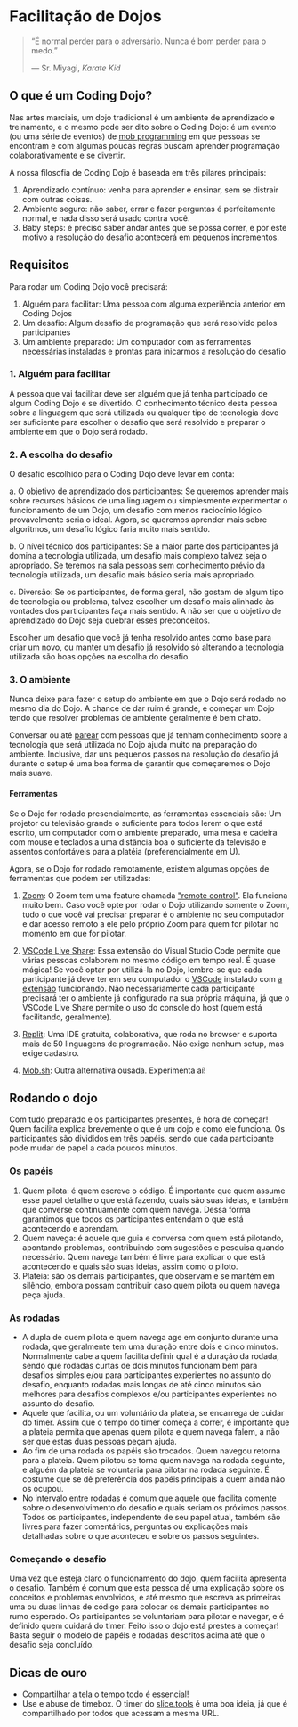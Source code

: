 # Facilitação de Dojos

> “É normal perder para o adversário. Nunca é bom perder para o medo.”
> 
> ― Sr. Miyagi, *Karate Kid*

## O que é um Coding Dojo?

Nas artes marciais, um dojo tradicional é um ambiente de aprendizado e treinamento, e o mesmo pode ser dito sobre o Coding Dojo: é um evento (ou uma série de eventos) de [mob programming](https://www.agilealliance.org/resources/experience-reports/mob-programming-agile2014) em que pessoas se encontram e com algumas poucas regras buscam aprender programação colaborativamente e se divertir.

A nossa filosofia de Coding Dojo é baseada em três pilares principais:

1. Aprendizado contínuo: venha para aprender e ensinar, sem se distrair com outras coisas.
2. Ambiente seguro: não saber, errar e fazer perguntas é perfeitamente normal, e nada disso será usado contra você.
3. Baby steps: é preciso saber andar antes que se possa correr, e por este motivo a resolução do desafio acontecerá em pequenos incrementos.

## Requisitos

Para rodar um Coding Dojo você precisará:

1. Alguém para facilitar: Uma pessoa com alguma experiência anterior em Coding Dojos
2. Um desafio: Algum desafio de programação que será resolvido pelos participantes
3. Um ambiente preparado: Um computador com as ferramentas necessárias instaladas e prontas para inicarmos a resolução do desafio

### 1. Alguém para facilitar

A pessoa que vai facilitar deve ser alguém que já tenha participado de algum Coding Dojo e se divertido. O conhecimento técnico desta pessoa sobre a linguagem que será utilizada ou qualquer tipo de tecnologia deve ser suficiente para escolher o desafio que será resolvido e preparar o ambiente em que o Dojo será rodado.

### 2. A escolha do desafio

O desafio escolhido para o Coding Dojo deve levar em conta:

a. O objetivo de aprendizado dos participantes: Se queremos aprender mais sobre recursos básicos de uma linguagem ou simplesmente experimentar o funcionamento de um Dojo, um desafio com menos raciocínio lógico provavelmente seria o ideal. Agora, se queremos aprender mais sobre algoritmos, um desafio lógico faria muito mais sentido.

b. O nível técnico dos participantes: Se a maior parte dos participantes já domina a tecnologia utilizada, um desafio mais complexo talvez seja o apropriado. Se teremos na sala pessoas sem conhecimento prévio da tecnologia utilizada, um desafio mais básico seria mais apropriado.

c. Diversão: Se os participantes, de forma geral, não gostam de algum tipo de tecnologia ou problema, talvez escolher um desafio mais alinhado às vontades dos participantes faça mais sentido. A não ser que o objetivo de aprendizado do Dojo seja quebrar esses preconceitos.

Escolher um desafio que você já tenha resolvido antes como base para criar um novo, ou manter um desafio já resolvido só alterando a tecnologia utilizada são boas opções na escolha do desafio.

### 3. O ambiente

Nunca deixe para fazer o setup do ambiente em que o Dojo será rodado no mesmo dia do Dojo. A chance de dar ruim é grande, e começar um Dojo tendo que resolver problemas de ambiente geralmente é bem chato.

Conversar ou até [parear](https://martinfowler.com/articles/on-pair-programming.html) com pessoas que já tenham conhecimento sobre a tecnologia que será utilizada no Dojo ajuda muito na preparação do ambiente. Inclusive, dar uns pequenos passos na resolução do desafio já durante o setup é uma boa forma de garantir que começaremos o Dojo mais suave. 

#### Ferramentas

Se o Dojo for rodado presencialmente, as ferramentas essenciais são: Um projetor ou televisão grande o suficiente para todos lerem o que está escrito, um computador com o ambiente preparado, uma mesa e cadeira com mouse e teclados a uma distância boa o suficiente da televisão e assentos confortáveis para a platéia (preferencialmente em U).

Agora, se o Dojo for rodado remotamente, existem algumas opções de ferramentas que podem ser utilizadas:

1. [Zoom](https://zoom.us): O Zoom tem uma feature chamada ["remote control"](https://support.zoom.us/hc/en-us/articles/201362673-Requesting-or-giving-remote-control). Ela funciona muito bem. Caso você opte por rodar o Dojo utilizando somente o Zoom, tudo o que você vai precisar preparar é o ambiente no seu computador e dar acesso remoto a ele pelo próprio Zoom para quem for pilotar no momento em que for pilotar.

2. [VSCode Live Share](https://code.visualstudio.com/learn/collaboration/live-share): Essa extensão do Visual Studio Code permite que várias pessoas colaborem no mesmo código em tempo real. É quase mágica! Se você optar por utilizá-la no Dojo, lembre-se que cada participante já deve ter em seu computador o [VSCode](https://code.visualstudio.com/) instalado com [a extensão](https://marketplace.visualstudio.com/items?itemName=MS-vsliveshare.vsliveshare-pack) funcionando. Não necessariamente cada participante precisará ter o ambiente já configurado na sua própria máquina, já que o VSCode Live Share permite o uso do console do host (quem está facilitando, geralmente).

3. [Replit](https://replit.com/): Uma IDE gratuita, colaborativa, que roda no browser e suporta mais de 50 linguagens de programação. Não exige nenhum setup, mas exige cadastro.

4. [Mob.sh](https://mob.sh/): Outra alternativa ousada. Experimenta aí!

## Rodando o dojo

Com tudo preparado e os participantes presentes, é hora de começar! Quem facilita explica brevemente o que é um dojo e como ele funciona. Os participantes são divididos em três papéis, sendo que cada participante pode mudar de papel a cada poucos minutos.

### Os papéis

1. Quem pilota: é quem escreve o código. É importante que quem assume esse papel detalhe o que está fazendo, quais são suas ideias, e também que converse continuamente com quem navega. Dessa forma garantimos que todos os participantes entendam o que está acontecendo e aprendam.
2. Quem navega: é aquele que guia e conversa com quem está pilotando, apontando problemas, contribuindo com sugestões e pesquisa quando necessário. Quem navega também é livre para explicar o que está acontecendo e quais são suas ideias, assim como o piloto.
3. Plateia: são os demais participantes, que observam e se mantém em silêncio, embora possam contribuir caso quem pilota ou quem navega peça ajuda.

### As rodadas

- A dupla de quem pilota e quem navega age em conjunto durante uma rodada, que geralmente tem uma duração entre dois e cinco minutos. Normalmente cabe a quem facilita definir qual é a duração da rodada, sendo que rodadas curtas de dois minutos funcionam bem para desafios simples e/ou para participantes experientes no assunto do desafio, enquanto rodadas mais longas de até cinco minutos são melhores para desafios complexos e/ou participantes experientes no assunto do desafio.
- Aquele que facilita, ou um voluntário da plateia, se encarrega de cuidar do timer. Assim que o tempo do timer começa a correr, é importante que a plateia permita que apenas quem pilota e quem navega falem, a não ser que estas duas pessoas peçam ajuda.
- Ao fim de uma rodada os papéis são trocados. Quem navegou retorna para a plateia. Quem pilotou se torna quem navega na rodada seguinte, e alguém da plateia se voluntaria para pilotar na rodada seguinte. É costume que se dê preferência dos papéis principais a quem ainda não os ocupou.
- No intervalo entre rodadas é comum que aquele que facilita comente sobre o desenvolvimento do desafio e quais seriam os próximos passos. Todos os participantes, independente de seu papel atual, também são livres para fazer comentários, perguntas ou explicações mais detalhadas sobre o que aconteceu e sobre os passos seguintes.

### Começando o desafio

Uma vez que esteja claro o funcionamento do dojo, quem facilita apresenta o desafio. Também é comum que esta pessoa dê uma explicação sobre os conceitos e problemas envolvidos, e até mesmo que escreva as primeiras uma ou duas linhas de código para colocar os demais participantes no rumo esperado. Os participantes se voluntariam para pilotar e navegar, e é definido quem cuidará do timer. Feito isso o dojo está prestes a começar! Basta seguir o modelo de papéis e rodadas descritos acima até que o desafio seja concluído.

## Dicas de ouro

- Compartilhar a tela o tempo todo é essencial!
- Use e abuse de timebox. O timer do [slice.tools](https://slice.tools) é uma boa ideia, já que é compartilhado por todos que acessam a mesma URL.
